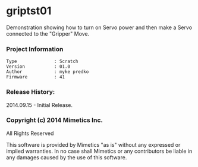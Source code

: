 griptst01
=========

Demonstration showing how to turn on Servo power and then make a Servo connected to the "Gripper" Move.  

### Project Information
```
Type              : Scratch
Version           : 01.0
Author            : myke predko
Firmware          : 41
```

### Release History:
2014.09.15 - Initial Release.

### Copyright (c) 2014 Mimetics Inc.
All Rights Reserved

This software is provided by Mimetics "as is" without any expressed or implied warranties.  In no case shall Mimetics or any contributors be liable in any damages caused by the use of this software.  
